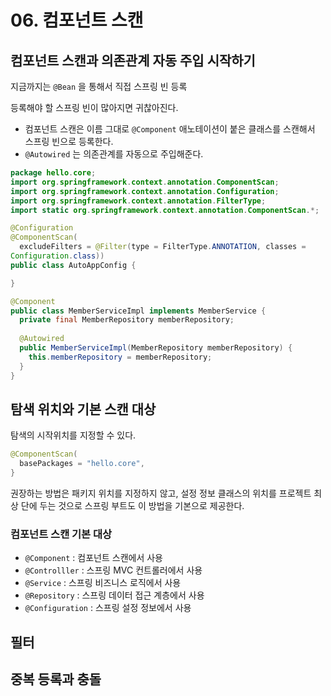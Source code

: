 # 06. 컴포넌트 스캔

## 컴포넌트 스캔과 의존관계 자동 주입 시작하기

지금까지는 `@Bean` 을 통해서 직접 스프링 빈 등록

등록해야 할 스프링 빈이 많아지면 귀찮아진다.



* 컴포넌트 스캔은 이름 그대로 `@Component` 애노테이션이 붙은 클래스를 스캔해서 스프링 빈으로 등록한다. 
* `@Autowired` 는 의존관계를 자동으로 주입해준다.

``` java
package hello.core;
import org.springframework.context.annotation.ComponentScan;
import org.springframework.context.annotation.Configuration;
import org.springframework.context.annotation.FilterType;
import static org.springframework.context.annotation.ComponentScan.*;

@Configuration
@ComponentScan(
  excludeFilters = @Filter(type = FilterType.ANNOTATION, classes =
Configuration.class))
public class AutoAppConfig {

}
```

```java
@Component
public class MemberServiceImpl implements MemberService {
  private final MemberRepository memberRepository;
  
  @Autowired
  public MemberServiceImpl(MemberRepository memberRepository) {
    this.memberRepository = memberRepository;
  }
}
```





## 탐색 위치와 기본 스캔 대상

탐색의 시작위치를 지정할 수 있다.

``` java
@ComponentScan(
  basePackages = "hello.core",
}
```



권장하는 방법은 패키지 위치를 지정하지 않고, 설정 정보 클래스의 위치를 프로젝트 최상 단에 두는 것으로 스프링 부트도 이 방법을 기본으로 제공한다.



### 컴포넌트 스캔 기본 대상

* `@Component` : 컴포넌트 스캔에서 사용 
* `@Controlller` : 스프링 MVC 컨트롤러에서 사용 
* `@Service` : 스프링 비즈니스 로직에서 사용 
* `@Repository` : 스프링 데이터 접근 계층에서 사용 
* `@Configuration` : 스프링 설정 정보에서 사용



## 필터

## 중복 등록과 충돌